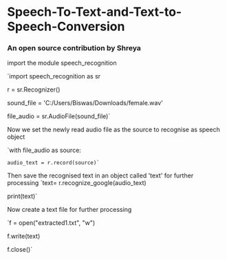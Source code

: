 # Speech-To-Text-and-Text-to-Speech-Conversion
### An open source contribution by Shreya ###

import the module speech_recognition

`import speech_recognition as sr

r = sr.Recognizer()

sound_file = 'C:/Users/Biswas/Downloads/female.wav'

file_audio = sr.AudioFile(sound_file)`

 Now we set the newly read audio file as the source to recognise as speech object

`with file_audio as source:

    audio_text = r.record(source)`

Then save the recognised text in an object called 'text' for further processing
`text= r.recognize_google(audio_text)

print(text)`

 Now create a text file for further processing

`f = open("extracted1.txt", "w")

f.write(text)

f.close()`
